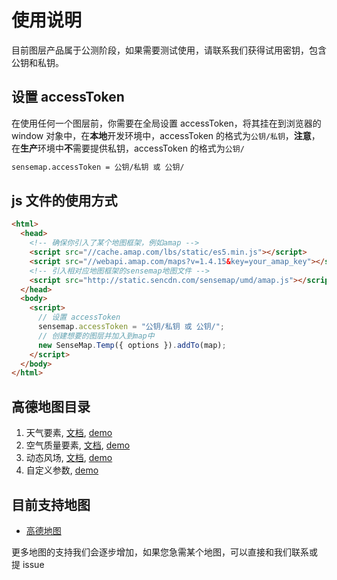 # 使用说明

目前图层产品属于公测阶段，如果需要测试使用，请联系我们获得试用密钥，包含公钥和私钥。

## 设置 accessToken

在使用任何一个图层前，你需要在全局设置 accessToken，将其挂在到浏览器的 window 对象中，在**本地**开发环境中，accessToken 的格式为`公钥/私钥`，**注意**，在**生产**环境中**不**需要提供私钥，accessToken 的格式为`公钥/`

```html
sensemap.accessToken = 公钥/私钥 或 公钥/
```

## js 文件的使用方式

```html
<html>
  <head>
    <!-- 确保你引入了某个地图框架，例如amap -->
    <script src="//cache.amap.com/lbs/static/es5.min.js"></script>
    <script src="//webapi.amap.com/maps?v=1.4.15&key=your_amap_key"></script>
    <!-- 引入相对应地图框架的sensemap地图文件 -->
    <script src="http://static.sencdn.com/sensemap/umd/amap.js"></script>
  </head>
  <body>
    <script>
      // 设置 accessToken
      sensemap.accessToken = "公钥/私钥 或 公钥/";
      // 创建想要的图层并加入到map中
      new SenseMap.Temp({ options }).addTo(map);
    </script>
  </body>
</html>
```

## 高德地图目录

1. 天气要素, [文档](./docs/weather.md), [demo](https://seniverse.github.io/seniverse-map-demos/example/amap/temp.html)
2. 空气质量要素, [文档](./docs/air.md), [demo](https://seniverse.github.io/seniverse-map-demos/example/amap/aqi.html)
3. 动态风场, [文档](./docs/windy.md), [demo](https://seniverse.github.io/seniverse-map-demos/example/amap/windy.html)
4. 自定义参数, [demo](https://seniverse.github.io/seniverse-map-demos/example/amap/custom.html)

## 目前支持地图

- [高德地图](https://lbs.amap.com/api/javascript-api/summary)

更多地图的支持我们会逐步增加，如果您急需某个地图，可以直接和我们联系或 提 issue

